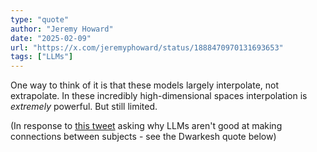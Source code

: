 ```yaml
---
type: "quote"
author: "Jeremy Howard"
date: "2025-02-09"
url: "https://x.com/jeremyphoward/status/1888470970131693653"
tags: ["LLMs"]
---
```


One way to think of it is that these models largely interpolate, not extrapolate. In these incredibly high-dimensional spaces interpolation is *extremely* powerful. But still limited.

(In response to [this tweet](https://x.com/dwarkesh_sp/status/1727004083113128327) asking why LLMs aren't good at making connections between subjects - see the Dwarkesh quote below)